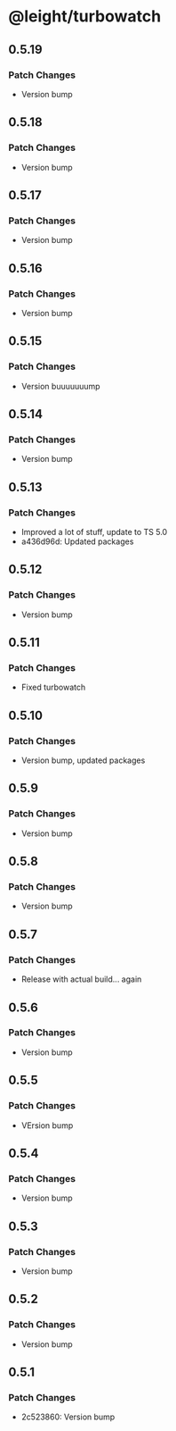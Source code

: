 # @leight/turbowatch

## 0.5.19

### Patch Changes

- Version bump

## 0.5.18

### Patch Changes

- Version bump

## 0.5.17

### Patch Changes

- Version bump

## 0.5.16

### Patch Changes

- Version bump

## 0.5.15

### Patch Changes

- Version buuuuuuump

## 0.5.14

### Patch Changes

- Version bump

## 0.5.13

### Patch Changes

- Improved a lot of stuff, update to TS 5.0
- a436d96d: Updated packages

## 0.5.12

### Patch Changes

- Version bump

## 0.5.11

### Patch Changes

- Fixed turbowatch

## 0.5.10

### Patch Changes

- Version bump, updated packages

## 0.5.9

### Patch Changes

- Version bump

## 0.5.8

### Patch Changes

- Version bump

## 0.5.7

### Patch Changes

- Release with actual build... again

## 0.5.6

### Patch Changes

- Version bump

## 0.5.5

### Patch Changes

- VErsion bump

## 0.5.4

### Patch Changes

- Version bump

## 0.5.3

### Patch Changes

- Version bump

## 0.5.2

### Patch Changes

- Version bump

## 0.5.1

### Patch Changes

- 2c523860: Version bump
